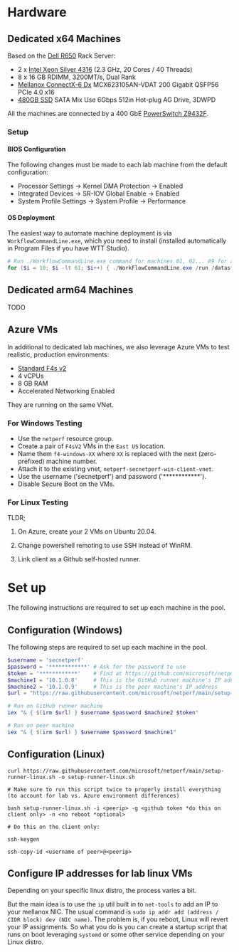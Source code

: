 # Hardware

## Dedicated x64 Machines

Based on the [Dell R650](https://i.dell.com/sites/csdocuments/Product_Docs/en/poweredge-r650-spec-sheet.pdf) Rack Server:

- 2 x [Intel Xeon Silver 4316](https://ark.intel.com/content/www/us/en/ark/products/215270/intel-xeon-silver-4316-processor-30m-cache-2-30-ghz.html) (2.3 GHz, 20 Cores / 40 Threads)
- 8 x 16 GB RDIMM, 3200MT/s, Dual Rank
- [Mellanox ConnectX-6 Dx](https://docs.nvidia.com/networking/display/ConnectX6DxEN/Specifications) MCX623105AN-VDAT 200 Gigabit QSFP56 PCIe 4.0 x16
- [480GB SSD](https://www.dell.com/en-us/shop/480gb-ssd-sata-mixed-use-6gbps-512e-25in-hot-plug-s4620/apd/345-bdns/storage-drives-media) SATA Mix Use 6Gbps 512in Hot-plug AG Drive, 3DWPD

All the machines are connected by a 400 GbE [PowerSwitch Z9432F](https://www.delltechnologies.com/asset/en-us/products/networking/technical-support/dell-emc-powerswitch-z9432f-spec-sheet.pdf).

### Setup

#### BIOS Configuration

The following changes must be made to each lab machine from the default configuration:

- Processor Settings -> Kernel DMA Protection -> Enabled
- Integrated Devices -> SR-IOV Global Enable -> Enabled
- System Profile Settings -> System Profile -> Performance

#### OS Deployment

The easiest way to automate machine deployment is via `WorkflowCommandLine.exe`, which you need to install (installed automatically in Program Files if you have WTT Studio).

```PowerShell
# Run ./WorkflowCommandLine.exe command for machines 01, 02... 09 for a sanity check first.
for ($i = 10; $i -lt 61; $i++) { ./WorkFlowCommandLine.exe /run /datastore:ServerPlaceholder /identityserver:atlasidentity /identitydatabase:wttidentity /id:251 /resourcedatastore:WTT_EDS09 /machinepool:"$\TestServices\WTT_EDS09\Desktop\Private\NetPerf" /machine:RR1-NetPerf-$i /commonparam:DEPLOY_OS_LAB=fe_release_svc_prod1 /commonparam:DEPLOY_OS_EDITION=ServerDatacenter /commonparam:DEPLOY_OS_PLATFORM=amd64 }
```

## Dedicated arm64 Machines

TODO

## Azure VMs

In additional to dedicated lab machines, we also leverage Azure VMs to test realistic, production environments:

- [Standard F4s v2](https://learn.microsoft.com/en-us/azure/virtual-machines/fsv2-series)
- 4 vCPUs
- 8 GB RAM
- Accelerated Networking Enabled

They are running on the same VNet.

### For Windows Testing

- Use the `netperf` resource group.
- Create a pair of `F4sV2` VMs in the `East US` location.
- Name them `f4-windows-XX` where `XX` is replaced with the next (zero-prefixed) machine number.
- Attach it to the existing vnet, `netperf-secnetperf-win-client-vnet`.
- Use the username ('secnetperf') and password ('************').
- Disable Secure Boot on the VMs.

### For Linux Testing

TLDR;

1. On Azure, create your 2 VMs on Ubuntu 20.04.

2. Change powershell remoting to use SSH instead of WinRM.

3. Link client as a Github self-hosted runner.

# Set up

The following instructions are required to set up each machine in the pool.

## Configuration (Windows)

The following steps are required to set up each machine in the pool.

```PowerShell
$username = 'secnetperf'
$password = '************' # Ask for the password to use
$token = '************'    # Find at https://github.com/microsoft/netperf/settings/actions/runners/new?arch=x64&os=win
$machine1 = '10.1.0.8'     # This is the GitHub runner machine's IP address
$machine2 = '10.1.0.9'     # This is the peer machine's IP address
$url = "https://raw.githubusercontent.com/microsoft/netperf/main/setup-runner-windows.ps1"
```

```PowerShell
# Run on GitHub runner machine
iex "& { $(irm $url) } $username $password $machine2 $token"
```

```PowerShell
# Run on peer machine
iex "& { $(irm $url) } $username $password $machine1"
```

## Configuration (Linux)

```
curl https://raw.githubusercontent.com/microsoft/netperf/main/setup-runner-linux.sh -o setup-runner-linux.sh

# Make sure to run this script twice to properly install everything (to account for lab vs. Azure environment differences)

bash setup-runner-linux.sh -i <peerip> -g <github token *do this on client only> -n <no reboot *optional>

# Do this on the client only:

ssh-keygen

ssh-copy-id <username of peer>@<peerip>
```

## Configure IP addresses for lab linux VMs

Depending on your specific linux distro, the process varies a bit.

But the main idea is to use the `ip` util built in to `net-tools` to add an IP to your mellanox NIC.
The usual command is `sudo ip addr add (address / CIDR block) dev (NIC name)`. The problem is, if you reboot, Linux will revert your IP assignments. So what you do is you can create a startup script that runs on boot leveraging `systemd` or some other service depending on your Linux distro.
